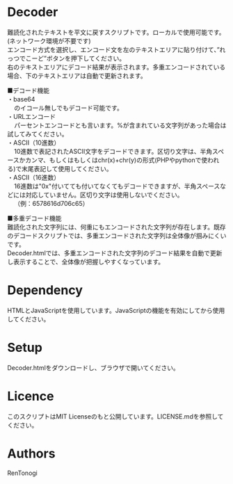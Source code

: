 # Decoder
難読化されたテキストを平文に戻すスクリプトです。ローカルで使用可能です。(ネットワーク環境が不要です)  
エンコード方式を選択し、エンコード文を左のテキストエリアに貼り付けて、”れっつでこーど”ボタンを押下してください。  
右のテキストエリアにデコード結果が表示されます。多重エンコードされている場合、下のテキストエリアは自動で更新されます。  

■デコード機能  
・base64  
&nbsp;&nbsp;&nbsp;&nbsp;のイコール無しでもデコード可能です。  
・URLエンコード  
&nbsp;&nbsp;&nbsp;&nbsp;パーセントエンコードとも言います。%が含まれている文字列があった場合は試してみてください。  
・ASCII（10進数）  
&nbsp;&nbsp;&nbsp;&nbsp;10進数で表記されたASCII文字をデコードできます。区切り文字は、半角スペースかカンマ、もしくはもしくはchr(x)+chr(y)の形式(PHPやpythonで使われる)で末尾表記して使用してください。  
・ASCII（16進数）  
&nbsp;&nbsp;&nbsp;&nbsp;16進数は"0x"付いてても付いてなくてもデコードできますが、半角スペースなどには対応していません。区切り文字は使用しないでください。  
&nbsp;&nbsp;&nbsp;&nbsp;（例：6578616d706c65）  
  
 ■多重デコード機能  
 難読化された文字列には、何重にもエンコードされた文字列が存在します。既存のデコードスクリプトでは、多重エンコードされた文字列は全体像が掴みにくいです。  
 Decoder.htmlでは、多重エンコードされた文字列のデコード結果を自動で更新し表示することで、全体像が把握しやすくなっています。  
 
  

# Dependency  
HTMLとJavaScriptを使用しています。JavaScriptの機能を有効にしてから使用してください。  

# Setup  
Decoder.htmlをダウンロードし、ブラウザで開いてください。  

# Licence  
このスクリプトはMIT Licenseのもと公開しています。LICENSE.mdを参照してください。  

# Authors  
RenTonogi  
